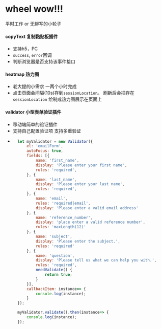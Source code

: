 # wheel wow!!!

平时工作 or 无聊写的小轮子


#### copyText 复制黏贴板插件
- 支持h5，PC
- `success`, `error`回调
- 判断浏览器是否支持该事件接口




#### heatmap 热力图

- 老大提的小需求 一两个小时完成
- 点击页面会间隔(10s)存到`sessionLocation`。 刷新后会把存在`sessionLocation` 绘制成热力图展示在页面上

#### validator 小型表单验证插件

- 移动端简单的验证插件
- 支持自己配置验证项 支持多重验证
- ```JavaScript
	let myValidator = new Validator({
        el: 'emailForm',
        autoFocus: true,
        fields: [{
            name: 'first_name',
            display: 'Please enter your first name',
            rules: 'required',
        }, {
            name: 'last_name',
            display: 'Please enter your last name',
            rules: 'required',
        }, {
            name: 'email',
            rules: 'required|email',
            display: 'Please enter a valid email address'
        }, {
            name: 'reference_number',
            display: 'place enter a valid reference number',
            rules: 'maxLength(12)'
        }, {
            name: 'subject',
            display: 'Please enter the subject.',
            rules: 'required'
        }, {
            name: 'question',
            display: 'Please tell us what we can help you with.',
            rules: 'required',
            needValidate() {
            	return true;
            }
        }],
        callbackItem: instance=> {
            console.log(instance);
        }
    });

    myValidator.validate().then(instance=> {
        console.log(instance);
    });
  ```
  ​